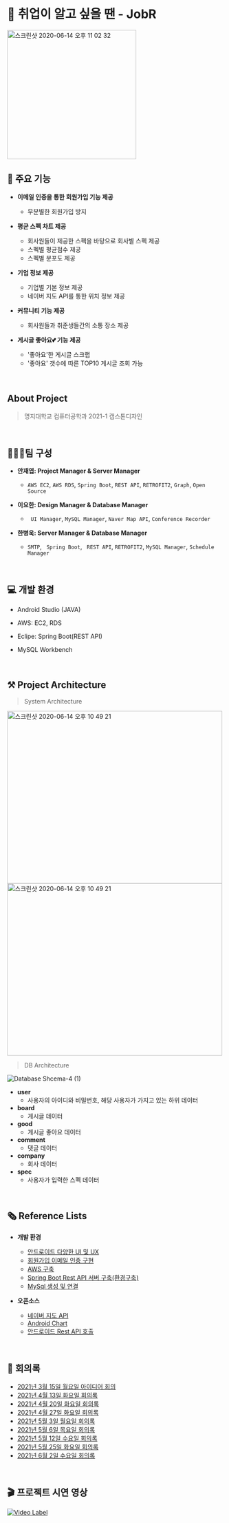# 🤔 취업이 알고 싶을 땐 - JobR 

<img width="300" alt="스크린샷 2020-06-14 오후 11 02 32" src="https://user-images.githubusercontent.com/55496667/123357549-abe20000-d5a4-11eb-8667-98b45620febb.png">

## 📝 주요 기능
* **이메일 인증을 통한 회원가입 기능 제공**
  * 무분별한 회원가입 방지

* **평균 스펙 차트 제공**
  * 회사원들이 제공한 스펙을 바탕으로 회사별 스펙 제공
  * 스펙별 평균점수 제공
  * 스펙별 분포도 제공

* **기업 정보 제공**
  * 기업별 기본 정보 제공
  * 네이버 지도 API를 통한 위치 정보 제공

* **커뮤니티 기능 제공**
  * 회사원들과 취준생들간의 소통 장소 제공
  
* **게시글 좋아요💕 기능 제공**
  * '좋아요'한 게시글 스크랩
  * '좋아요' 갯수에 따른 TOP10 게시글 조회 가능

<br/>

## About Project

> 명지대학교 컴퓨터공학과 2021-1 캡스톤디자인
<br/>

## ️🙋🏻‍♂️팀 구성
  * **안재엽: Project Manager & Server Manager**

    * ` AWS EC2 `, `AWS RDS`, ` Spring Boot `, ` REST API `, `RETROFIT2`, `Graph`, `Open Source`

  * **이요한: Design Manager & Database Manager**

    * ` UI Manager`, `MySQL Manager`, `Naver Map API`, `Conference Recorder`

  * **한병욱: Server Manager & Database Manager**

    * `SMTP`, ` Spring Boot`, ` REST API`, `RETROFIT2`, `MySQL Manager`, `Schedule Manager`

<br/>

## 💻 개발 환경
* Android Studio (JAVA)

* AWS: EC2, RDS

* Eclipe: Spring Boot(REST API)

* MySQL Workbench


<br/>

## ⚒   Project Architecture

> System Architecture
<img width="500" height="400" alt="스크린샷 2020-06-14 오후 10 49 21" src="https://user-images.githubusercontent.com/55496667/123371111-0c306c00-d5bc-11eb-90ff-432b81095c50.png">
<img width="500" height="400" alt="스크린샷 2020-06-14 오후 10 49 21" src="https://user-images.githubusercontent.com/55496667/123371120-10f52000-d5bc-11eb-86c6-19cf0f7511c8.png">

> DB Architecture

![Database Shcema-4 (1)](https://user-images.githubusercontent.com/55496667/123366554-5d882d80-d5b3-11eb-91ea-0a34aed9f034.png)

* **user**
  * 사용자의 아이디와 비밀번호, 해당 사용자가 가지고 있는 하위 데이터
* **board**
  * 게시글 데이터
* **good**
  * 게시글 좋아요 데이터
* **comment**
  * 댓글 데이터
* **company**
  * 회사 데이터
* **spec**
  * 사용자가 입력한 스펙 데이터

<br/>

 ## 🗞  Reference Lists
  - **개발 환경**
    - [안드로이드 다양한 UI 및 UX](https://github.com/wasabeef/awesome-android-ui)
    - [회원가입 이메일 인증 구현](https://csy7792.tistory.com/m/209)
    - [AWS 구축](https://aws.amazon.com/ko/getting-started/hands-on/build-android-app-amplify/)
    - [Spring Boot Rest API 서버 구축(환경구축)](https://binit.tistory.com/13?category=925287)
    - [MySql 생성 및 연결](https://aws.amazon.com/ko/getting-started/hands-on/create-mysql-db/)

   
  - **오픈소스**
    - [네이버 지도 API](https://navermaps.github.io/android-map-sdk/guide-ko/0.html)
    - [Android Chart](https://github.com/lecho/hellocharts-android)
    - [안드로이드 Rest API 호출](https://velog.io/@jini0318/Android-Retrofit2%EB%A5%BC-%EC%9D%B4%EC%9A%A9%ED%95%9C-API-%EC%84%9C%EB%B2%84%ED%86%B5%EC%8B%A0)


<br/>  

## 📑  회의록
- [2021년 3월 15일 월요일 아이디어 회의](./회의내용/캡디_아이디어_회의.txt)
- [2021년 4월 13일 화요일 회의록](./회의내용/캡디1_회의내용_4.13.txt)
- [2021년 4월 20일 화요일 회의록](./회의내용/캡디1_회의내용_4.20.txt)
- [2021년 4월 27일 화요일 회의록](./회의내용/캡디1_회의내용_4.27.txt)
- [2021년 5월 3일 월요일 회의록](./회의내용/캡디1_회의내용_5.03.txt)
- [2021년 5월 6일 목요일 회의록](./회의내용/캡디1_회의내용_5.06.txt)
- [2021년 5월 12일 수요일 회의록](./회의내용/캡디1_회의내용_5.12.txt)
- [2021년 5월 25일 화요일 회의록](./회의내용/캡디1_회의내용_5.25.txt)
- [2021년 6월 2일 수요일 회의록](./회의내용/캡디1_회의내용_6.02.txt)

<br/>  

## 🎬 프로젝트 시연 영상
[![Video Label](http://img.youtube.com/vi/_eP65T2OfAA/0.jpg)](https://youtu.be/_eP65T2OfAA)
